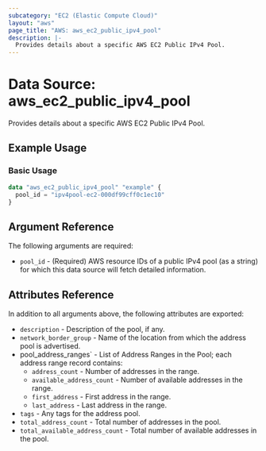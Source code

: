 ```yaml
---
subcategory: "EC2 (Elastic Compute Cloud)"
layout: "aws"
page_title: "AWS: aws_ec2_public_ipv4_pool"
description: |-
  Provides details about a specific AWS EC2 Public IPv4 Pool.
---
```


# Data Source: aws_ec2_public_ipv4_pool

Provides details about a specific AWS EC2 Public IPv4 Pool.

## Example Usage

### Basic Usage

```terraform
data "aws_ec2_public_ipv4_pool" "example" {
  pool_id = "ipv4pool-ec2-000df99cff0c1ec10"
}
```

## Argument Reference

The following arguments are required:

* `pool_id` - (Required) AWS resource IDs of a public IPv4 pool (as a string) for which this data source will fetch detailed information.

## Attributes Reference

In addition to all arguments above, the following attributes are exported:

* `description` - Description of the pool, if any.
* `network_border_group` - Name of the location from which the address pool is advertised.
* pool_address_ranges` - List of Address Ranges in the Pool; each address range record contains:
  * `address_count` - Number of addresses in the range.
  * `available_address_count` - Number of available addresses in the range.
  * `first_address` - First address in the range.
  * `last_address` - Last address in the range.
* `tags` - Any tags for the address pool.
* `total_address_count` - Total number of addresses in the pool.
* `total_available_address_count` - Total number of available addresses in the pool.
